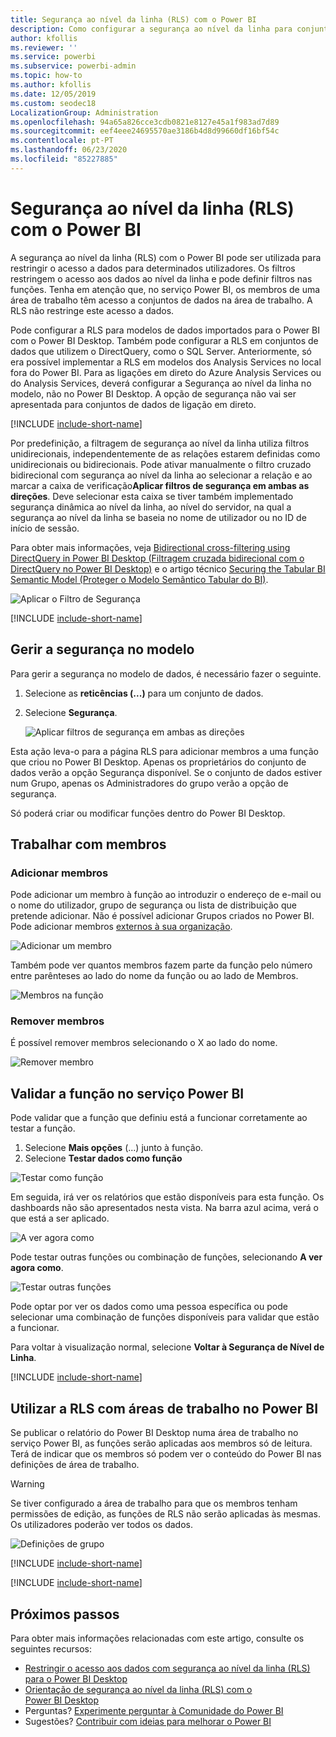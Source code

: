 ```yaml
---
title: Segurança ao nível da linha (RLS) com o Power BI
description: Como configurar a segurança ao nível da linha para conjuntos de dados importados, e DirectQuery, no serviço Power BI.
author: kfollis
ms.reviewer: ''
ms.service: powerbi
ms.subservice: powerbi-admin
ms.topic: how-to
ms.author: kfollis
ms.date: 12/05/2019
ms.custom: seodec18
LocalizationGroup: Administration
ms.openlocfilehash: 94a65a826cce3cdb0821e8127e45a1f983ad7d89
ms.sourcegitcommit: eef4eee24695570ae3186b4d8d99660df16bf54c
ms.contentlocale: pt-PT
ms.lasthandoff: 06/23/2020
ms.locfileid: "85227885"
---
```

# <a name="row-level-security-rls-with-power-bi"></a>Segurança ao nível da linha (RLS) com o Power BI

A segurança ao nível da linha (RLS) com o Power BI pode ser utilizada para restringir o acesso a dados para determinados utilizadores. Os filtros restringem o acesso aos dados ao nível da linha e pode definir filtros nas funções. Tenha em atenção que, no serviço Power BI, os membros de uma área de trabalho têm acesso a conjuntos de dados na área de trabalho. A RLS não restringe este acesso a dados.

Pode configurar a RLS para modelos de dados importados para o Power BI com o Power BI Desktop. Também pode configurar a RLS em conjuntos de dados que utilizem o DirectQuery, como o SQL Server. Anteriormente, só era possível implementar a RLS em modelos dos Analysis Services no local fora do Power BI. Para as ligações em direto do Azure Analysis Services ou do Analysis Services, deverá configurar a Segurança ao nível da linha no modelo, não no Power BI Desktop. A opção de segurança não vai ser apresentada para conjuntos de dados de ligação em direto.

[!INCLUDE [include-short-name](../includes/rls-desktop-define-roles.md)]

Por predefinição, a filtragem de segurança ao nível da linha utiliza filtros unidirecionais, independentemente de as relações estarem definidas como unidirecionais ou bidirecionais. Pode ativar manualmente o filtro cruzado bidirecional com segurança ao nível da linha ao selecionar a relação e ao marcar a caixa de verificação**Aplicar filtros de segurança em ambas as direções**. Deve selecionar esta caixa se tiver também implementado segurança dinâmica ao nível da linha, ao nível do servidor, na qual a segurança ao nível da linha se baseia no nome de utilizador ou no ID de início de sessão.

Para obter mais informações, veja [Bidirectional cross-filtering using DirectQuery in Power BI Desktop (Filtragem cruzada bidirecional com o DirectQuery no Power BI Desktop)](../transform-model/desktop-bidirectional-filtering.md) e o artigo técnico [Securing the Tabular BI Semantic Model (Proteger o Modelo Semântico Tabular do BI)](https://download.microsoft.com/download/D/2/0/D20E1C5F-72EA-4505-9F26-FEF9550EFD44/Securing%20the%20Tabular%20BI%20Semantic%20Model.docx).

![Aplicar o Filtro de Segurança](media/service-admin-rls/rls-apply-security-filter.png)


[!INCLUDE [include-short-name](../includes/rls-desktop-view-as-roles.md)]

## <a name="manage-security-on-your-model"></a>Gerir a segurança no modelo

Para gerir a segurança no modelo de dados, é necessário fazer o seguinte.

1. Selecione as **reticências (...)** para um conjunto de dados.
2. Selecione **Segurança**.
   
   ![Aplicar filtros de segurança em ambas as direções](media/service-admin-rls/rls-security.png)

Esta ação leva-o para a página RLS para adicionar membros a uma função que criou no Power BI Desktop. Apenas os proprietários do conjunto de dados verão a opção Segurança disponível. Se o conjunto de dados estiver num Grupo, apenas os Administradores do grupo verão a opção de segurança. 

Só poderá criar ou modificar funções dentro do Power BI Desktop.

## <a name="working-with-members"></a>Trabalhar com membros

### <a name="add-members"></a>Adicionar membros

Pode adicionar um membro à função ao introduzir o endereço de e-mail ou o nome do utilizador, grupo de segurança ou lista de distribuição que pretende adicionar. Não é possível adicionar Grupos criados no Power BI. Pode adicionar membros [externos à sua organização](../guidance/whitepaper-azure-b2b-power-bi.md#data-security-for-external-partners).

![Adicionar um membro](media/service-admin-rls/rls-add-member.png)

Também pode ver quantos membros fazem parte da função pelo número entre parênteses ao lado do nome da função ou ao lado de Membros.

![Membros na função](media/service-admin-rls/rls-member-count.png)

### <a name="remove-members"></a>Remover membros

É possível remover membros selecionando o X ao lado do nome. 

![Remover membro](media/service-admin-rls/rls-remove-member.png)

## <a name="validating-the-role-within-the-power-bi-service"></a>Validar a função no serviço Power BI

Pode validar que a função que definiu está a funcionar corretamente ao testar a função. 

1. Selecione **Mais opções** (...) junto à função.
2. Selecione **Testar dados como função**

![Testar como função](media/service-admin-rls/rls-test-role.png)

Em seguida, irá ver os relatórios que estão disponíveis para esta função. Os dashboards não são apresentados nesta vista. Na barra azul acima, verá o que está a ser aplicado.

![A ver agora como <role>](media/service-admin-rls/rls-test-role2.png)

Pode testar outras funções ou combinação de funções, selecionando **A ver agora como**.

![Testar outras funções](media/service-admin-rls/rls-test-role3.png)

Pode optar por ver os dados como uma pessoa específica ou pode selecionar uma combinação de funções disponíveis para validar que estão a funcionar. 

Para voltar à visualização normal, selecione **Voltar à Segurança de Nível de Linha**.

[!INCLUDE [include-short-name](../includes/rls-usernames.md)]

## <a name="using-rls-with-workspaces-in-power-bi"></a>Utilizar a RLS com áreas de trabalho no Power BI

Se publicar o relatório do Power BI Desktop numa área de trabalho no serviço Power BI, as funções serão aplicadas aos membros só de leitura. Terá de indicar que os membros só podem ver o conteúdo do Power BI nas definições de área de trabalho.

> [!WARNING]
> Se tiver configurado a área de trabalho para que os membros tenham permissões de edição, as funções de RLS não serão aplicadas às mesmas. Os utilizadores poderão ver todos os dados.

![Definições de grupo](media/service-admin-rls/rls-group-settings.png)

[!INCLUDE [include-short-name](../includes/rls-limitations.md)]

[!INCLUDE [include-short-name](../includes/rls-faq.md)]

## <a name="next-steps"></a>Próximos passos

Para obter mais informações relacionadas com este artigo, consulte os seguintes recursos:

- [Restringir o acesso aos dados com segurança ao nível da linha (RLS) para o Power BI Desktop](../create-reports/desktop-rls.md)
- [Orientação de segurança ao nível da linha (RLS) com o Power BI Desktop](../guidance/rls-guidance.md)
- Perguntas? [Experimente perguntar à Comunidade do Power BI](https://community.powerbi.com/)
- Sugestões? [Contribuir com ideias para melhorar o Power BI](https://ideas.powerbi.com/)
